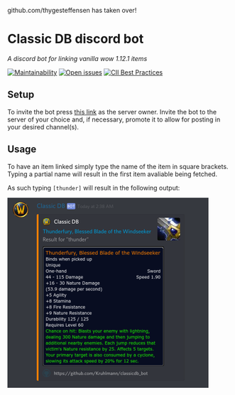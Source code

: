 github.com/thygesteffensen has taken over!
# Classic DB discord bot
*A discord bot for linking vanilla wow 1.12.1 items*

[![Maintainability](https://api.codeclimate.com/v1/badges/31ac58008a241939aee1/maintainability)](https://codeclimate.com/github/Kruhlmann/classicdb_bot/maintainability)
[![Open issues](https://img.shields.io/github/issues-raw/Kruhlmann/classicdb_bot.svg?style=flat)](https://github.com/Kruhlmann/classicdb_bot/issues)
[![CII Best Practices](https://bestpractices.coreinfrastructure.org/projects/2579/badge)](https://bestpractices.coreinfrastructure.org/projects/2579)

## Setup
To invite the bot press [this link](https://discordapp.com/oauth2/authorize?client_id=545640068056875048&scope=bot&permissions=0) as the server owner. Invite the bot to the server of your choice and, if necessary, promote it to allow for posting in your desired channel(s).

## Usage

To have an item linked simply type the name of the item in square brackets. 
Typing a partial name will result in the first item avaliable being fetched.

As such typing `[thunder]` will result in the following output:

![Output showcase](showcase.png)
